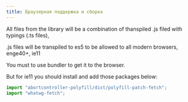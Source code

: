 ```yaml
---
title: Браузерная поддержка и сборка
---
```


All files from the library will be a combination of thanspiled .js filed with typings (.ts files),

.js files will be transpiled to es5 to be allowed to all modern browsers, enge40+, ie11

You must to use bundler to get it to the browser.

But for ie11 you should install and add those packages below:

```javascript
import "abortcontroller-polyfill/dist/polyfill-patch-fetch";
import "whatwg-fetch";
```
